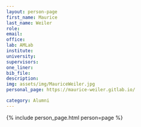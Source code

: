 ```yaml
---
layout: person-page
first_name: Maurice
last_name: Weiler
role: 
email: 
office: 
lab: AMLab
institute: 
university: 
supervisors:
one_liner: 
bib_file: 
description: 
img: assets/img/MauriceWeiler.jpg
personal_page: https://maurice-weiler.gitlab.io/

category: Alumni
---
```


{% include person_page.html person=page %}
